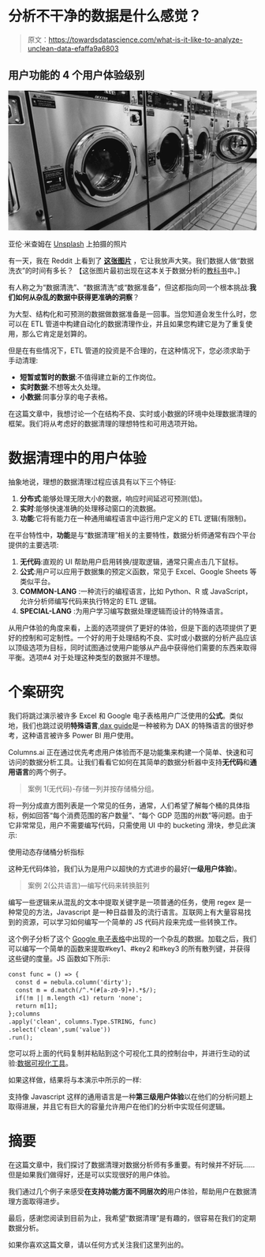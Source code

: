 # 分析不干净的数据是什么感觉？

> 原文：<https://towardsdatascience.com/what-is-it-like-to-analyze-unclean-data-efaffa9a6803>

## 用户功能的 4 个用户体验级别

![](img/bedfce58700e9e1effc1b2aa4aab652b.png)

亚伦·米查姆在 [Unsplash](https://unsplash.com?utm_source=medium&utm_medium=referral) 上拍摄的照片

有一天，我在 Reddit 上看到了 [**这张图片**](https://i.redd.it/vy7o0jp1r1f81.png) ，它让我放声大笑。我们数据人做“数据洗衣”的时间有多长？
【这张图片最初出现在这本关于数据分析的[教科书](https://mcs-notes2.open.ac.uk/files/M140_Unit1.pdf)中。]

有人称之为“数据清洗”、“数据清洗”或“数据准备”，但这都指向同一个根本挑战:**我们如何从杂乱的数据中获得更准确的洞察**？

为大型、结构化和可预测的数据做数据准备是一回事。当您知道会发生什么时，您可以在 ETL 管道中构建自动化的数据清理作业，并且如果您构建它是为了重复使用，那么它肯定是划算的。

但是在有些情况下，ETL 管道的投资是不合理的，在这种情况下，您必须求助于手动清理:

*   **短暂或暂时的数据**:不值得建立新的工作岗位。
*   **实时数据**:不想等太久处理。
*   **小数据**:同事分享的电子表格。

在这篇文章中，我想讨论一个在结构不良、实时或小数据的环境中处理数据清理的框架。我们将从考虑好的数据清理的理想特性和可用选项开始。

# 数据清理中的用户体验

抽象地说，理想的数据清理过程应该具有以下三个特征:

1.  **分布式**:能够处理无限大小的数据，响应时间延迟可预测(低)。
2.  **实时**:能够快速准确的处理移动窗口的流数据。
3.  **功能**:它将有能力在一种通用编程语言中运行用户定义的 ETL 逻辑(有限制)。

在平台特性中，**功能**是与“数据清理”相关的主要特性，数据分析师通常有四个平台提供的主要选项:

1.  **无代码**:直观的 UI 帮助用户启用转换/提取逻辑，通常只需点击几下鼠标。
2.  **公式**:用户可以应用于数据集的预定义函数，常见于 Excel、Google Sheets 等类似平台。
3.  **COMMON-LANG** :一种流行的编程语言，比如 Python、R 或 JavaScript，允许分析师编写代码来执行特定的 ETL 逻辑。
4.  **SPECIAL-LANG** :为用户学习编写数据处理逻辑而设计的特殊语言。

从用户体验的角度来看，上面的选项提供了更好的体验，但是下面的选项提供了更好的控制和可定制性。一个好的用于处理结构不良、实时或小数据的分析产品应该以顶级选项为目标，同时试图通过使用户能够从产品中获得他们需要的东西来取得平衡。选项#4 对于处理这种类型的数据并不理想。

# 个案研究

我们将跳过演示被许多 Excel 和 Google 电子表格用户广泛使用的**公式**。类似地，我们也跳过说明**特殊语言**,[dax guide](https://dax.guide)是一种被称为 DAX 的特殊语言的很好参考，这种语言被许多 Power BI 用户使用。

Columns.ai 正在通过优先考虑用户体验而不是功能集来构建一个简单、快速和可访问的数据分析工具。让我们看看它如何在其简单的数据分析器中支持**无代码**和**通用语言**的两个例子。

> 案例 1(无代码)-存储一列并按存储桶分组。

将一列分成直方图列表是一个常见的任务，通常，人们希望了解每个桶的具体指标，例如回答“每个消费范围的客户数量”、“每个 GDP 范围的州数”等问题。由于它非常常见，用户不需要编写代码，只需使用 UI 中的 bucketing 滑块，参见此演示:

使用动态存储桶分析指标

这种无代码体验，我们认为是用户以超快的方式进步的最好(**一级用户体验**)。

> 案例 2(公共语言)—编写代码来转换脏列

编写一些逻辑来从混乱的文本中提取关键字是一项普通的任务，使用 regex 是一种常见的方法，Javascript 是一种日益普及的流行语言。互联网上有大量容易找到的资源，可以学习如何编写一个简单的 JS 代码片段来完成一些转换工作。

这个例子分析了这个 [Google 电子表格](https://docs.google.com/spreadsheets/d/1qQON2med2bf2OIXoZZRNWtHQk0-4PARgN0vySCSos5c/edit#gid=0)中出现的一个杂乱的数据。加载之后，我们可以编写一个简单的函数来提取#key1、#key2 和#key3 的所有散列键，并获得这些键的度量。JS 函数如下所示:

```
const func = () => {
  const d = nebula.column('dirty');
  const m = d.match(/^.*(#[a-z0-9]+).*$/);
  if(!m || m.length <1) return 'none';
  return m[1];
};columns
.apply('clean', columns.Type.STRING, func)
.select('clean',sum('value'))
.run();
```

您可以将上面的代码复制并粘贴到这个可视化工具的控制台中，并进行生动的试验:[数据可视化工具](https://columns.ai/visual/temp/0472a9b9-d287-4e70-a8a2-2fb3e74eb816)。

如果这样做，结果将与本演示中所示的一样:

支持像 Javascript 这样的通用语言是一种**第三级用户体验**以在他们的分析问题上取得进展，并且它有巨大的容量允许用户在他们的分析中实现任何逻辑。

# 摘要

在这篇文章中，我们探讨了数据清理对数据分析师有多重要。有时候并不好玩……但是如果我们做得好，还是可以实现很好的用户体验。

我们通过几个例子来感受**在支持功能方面不同层次的**用户体验，帮助用户在数据清理方面取得进步。

最后，感谢您阅读到目前为止，我希望“数据清理”是有趣的，很容易在我们的定期数据分析。

如果你喜欢这篇文章，请以任何方式关注我们这里列出的。